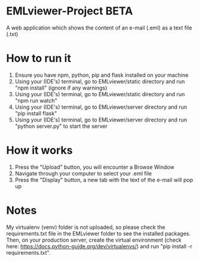 # EMLviewer-Project BETA
A web application which shows the content of an e-mail (.eml) as a text file (.txt)

# How to run it
1. Ensure you have npm, python, pip and flask installed on your machine
2. Using your (IDE's) terminal, go to EMLviewer/static directory and run "npm install" (ignore if any warnings)
3. Using your (IDE's) terminal, go to EMLviewer/static directory and run "npm run watch"
4. Using your (IDE's) terminal, go to EMLviewer/server directory and run "pip install flask"
5. Using your (IDE's) terminal, go to EMLviewer/server directory and run "python server.py" to start the server

# How it works
1. Press the "Upload" button, you will encounter a Browse Window
2. Navigate through your computer to select your .eml file
3. Press the "Display" button, a new tab with the text of the e-mail will pop up

# Notes
My virtualenv (venv) folder is not uploaded, so please check the requirements.txt file in the EMLviewer folder to see the installed packages. Then, on your production server, create the virtual environment (check here: https://docs.python-guide.org/dev/virtualenvs/) and run "pip install -r requirements.txt".
